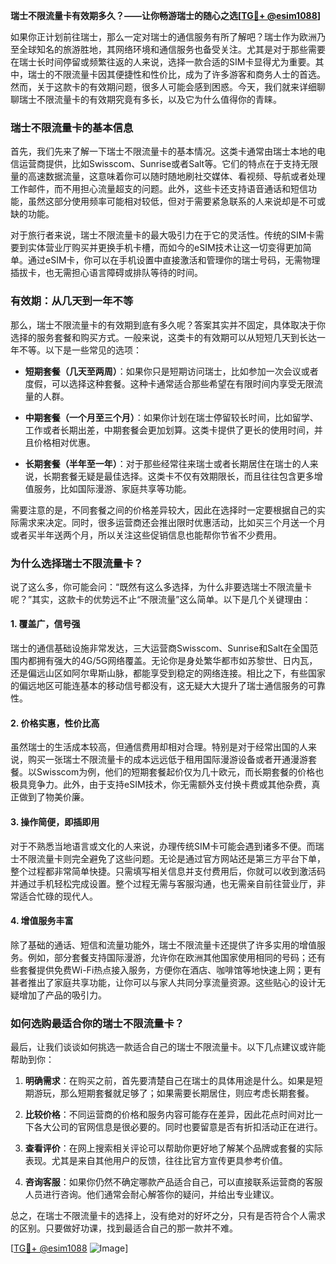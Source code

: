 **瑞士不限流量卡有效期多久？——让你畅游瑞士的随心之选[[TG💪+ @esim1088](https://t.me/s/esim1088)]**

如果你正计划前往瑞士，那么一定对瑞士的通信服务有所了解吧？瑞士作为欧洲乃至全球知名的旅游胜地，其网络环境和通信服务也备受关注。尤其是对于那些需要在瑞士长时间停留或频繁往返的人来说，选择一款合适的SIM卡显得尤为重要。其中，瑞士的不限流量卡因其便捷性和性价比，成为了许多游客和商务人士的首选。然而，关于这款卡的有效期问题，很多人可能会感到困惑。今天，我们就来详细聊聊瑞士不限流量卡的有效期究竟有多长，以及它为什么值得你的青睐。

### 瑞士不限流量卡的基本信息

首先，我们先来了解一下瑞士不限流量卡的基本情况。这类卡通常由瑞士本地的电信运营商提供，比如Swisscom、Sunrise或者Salt等。它们的特点在于支持无限量的高速数据流量，这意味着你可以随时随地刷社交媒体、看视频、导航或者处理工作邮件，而不用担心流量超支的问题。此外，这些卡还支持语音通话和短信功能，虽然这部分使用频率可能相对较低，但对于需要紧急联系的人来说却是不可或缺的功能。

对于旅行者来说，瑞士不限流量卡的最大吸引力在于它的灵活性。传统的SIM卡需要到实体营业厅购买并更换手机卡槽，而如今的eSIM技术让这一切变得更加简单。通过eSIM卡，你可以在手机设置中直接激活和管理你的瑞士号码，无需物理插拔卡，也无需担心语言障碍或排队等待的时间。

### 有效期：从几天到一年不等

那么，瑞士不限流量卡的有效期到底有多久呢？答案其实并不固定，具体取决于你选择的服务套餐和购买方式。一般来说，这类卡的有效期可以从短短几天到长达一年不等。以下是一些常见的选项：

- **短期套餐（几天至两周）**：如果你只是短期访问瑞士，比如参加一次会议或者度假，可以选择这种套餐。这种卡通常适合那些希望在有限时间内享受无限流量的人群。
  
- **中期套餐（一个月至三个月）**：如果你计划在瑞士停留较长时间，比如留学、工作或者长期出差，中期套餐会更加划算。这类卡提供了更长的使用时间，并且价格相对优惠。

- **长期套餐（半年至一年）**：对于那些经常往来瑞士或者长期居住在瑞士的人来说，长期套餐无疑是最佳选择。这类卡不仅有效期限长，而且往往包含更多增值服务，比如国际漫游、家庭共享等功能。

需要注意的是，不同套餐之间的价格差异较大，因此在选择时一定要根据自己的实际需求来决定。同时，很多运营商还会推出限时优惠活动，比如买三个月送一个月或者买半年送两个月，所以关注这些促销信息也能帮你节省不少费用。

### 为什么选择瑞士不限流量卡？

说了这么多，你可能会问：“既然有这么多选择，为什么非要选瑞士不限流量卡呢？”其实，这款卡的优势远不止“不限流量”这么简单。以下是几个关键理由：

#### 1. **覆盖广，信号强**
瑞士的通信基础设施非常发达，三大运营商Swisscom、Sunrise和Salt在全国范围内都拥有强大的4G/5G网络覆盖。无论你是身处繁华都市如苏黎世、日内瓦，还是偏远山区如阿尔卑斯山脉，都能享受到稳定的网络连接。相比之下，有些国家的偏远地区可能连基本的移动信号都没有，这无疑大大提升了瑞士通信服务的可靠性。

#### 2. **价格实惠，性价比高**
虽然瑞士的生活成本较高，但通信费用却相对合理。特别是对于经常出国的人来说，购买一张瑞士不限流量卡的成本远远低于租用国际漫游设备或者开通漫游套餐。以Swisscom为例，他们的短期套餐起价仅为几十欧元，而长期套餐的价格也极具竞争力。此外，由于支持eSIM技术，你无需额外支付换卡费或其他杂费，真正做到了物美价廉。

#### 3. **操作简便，即插即用**
对于不熟悉当地语言或文化的人来说，办理传统SIM卡可能会遇到诸多不便。而瑞士不限流量卡则完全避免了这些问题。无论是通过官方网站还是第三方平台下单，整个过程都非常简单快捷。只需填写相关信息并支付费用后，你就可以收到激活码并通过手机轻松完成设置。整个过程无需与客服沟通，也无需亲自前往营业厅，非常适合忙碌的现代人。

#### 4. **增值服务丰富**
除了基础的通话、短信和流量功能外，瑞士不限流量卡还提供了许多实用的增值服务。例如，部分套餐支持国际漫游，允许你在欧洲其他国家使用相同的号码；还有些套餐提供免费Wi-Fi热点接入服务，方便你在酒店、咖啡馆等地快速上网；更有甚者推出了家庭共享功能，让你可以与家人共同分享流量资源。这些贴心的设计无疑增加了产品的吸引力。

### 如何选购最适合你的瑞士不限流量卡？

最后，让我们谈谈如何挑选一款适合自己的瑞士不限流量卡。以下几点建议或许能帮助到你：

1. **明确需求**：在购买之前，首先要清楚自己在瑞士的具体用途是什么。如果是短期游玩，那么短期套餐就足够了；如果需要长期居住，则应考虑长期套餐。

2. **比较价格**：不同运营商的价格和服务内容可能存在差异，因此花点时间对比一下各大公司的官网信息是很必要的。同时也要留意是否有折扣活动正在进行。

3. **查看评价**：在网上搜索相关评论可以帮助你更好地了解某个品牌或套餐的实际表现。尤其是来自其他用户的反馈，往往比官方宣传更具参考价值。

4. **咨询客服**：如果你仍然不确定哪款产品适合自己，可以直接联系运营商的客服人员进行咨询。他们通常会耐心解答你的疑问，并给出专业建议。

总之，在瑞士不限流量卡的选择上，没有绝对的好坏之分，只有是否符合个人需求的区别。只要做好功课，找到最适合自己的那一款并不难。

[[TG💪+ @esim1088](https://t.me/s/esim1088) ![Image](https://i.postimg.cc/4NQfJmqS/Snipaste-2025-05-13-00-14-12.png)]